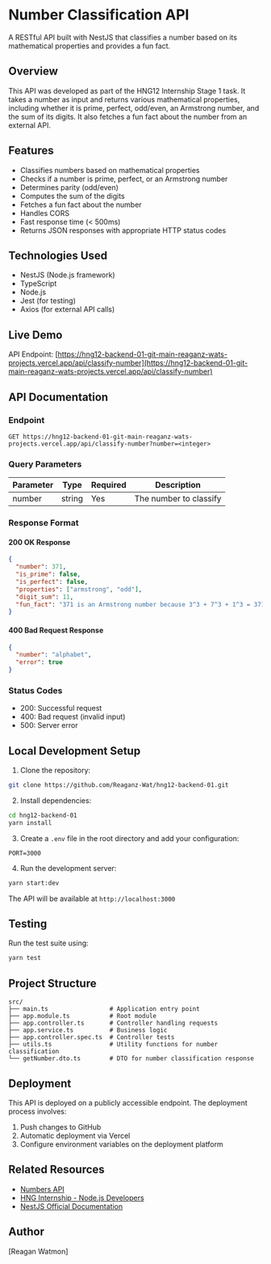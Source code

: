# Number Classification API

A RESTful API built with NestJS that classifies a number based on its mathematical properties and provides a fun fact.

## Overview

This API was developed as part of the HNG12 Internship Stage 1 task. It takes a number as input and returns various mathematical properties, including whether it is prime, perfect, odd/even, an Armstrong number, and the sum of its digits. It also fetches a fun fact about the number from an external API.

## Features

- Classifies numbers based on mathematical properties
- Checks if a number is prime, perfect, or an Armstrong number
- Determines parity (odd/even)
- Computes the sum of the digits
- Fetches a fun fact about the number
- Handles CORS
- Fast response time (< 500ms)
- Returns JSON responses with appropriate HTTP status codes

## Technologies Used

- NestJS (Node.js framework)
- TypeScript
- Node.js
- Jest (for testing)
- Axios (for external API calls)

## Live Demo

API Endpoint: [https://hng12-backend-01-git-main-reaganz-wats-projects.vercel.app/api/classify-number](https://hng12-backend-01-git-main-reaganz-wats-projects.vercel.app/api/classify-number)

## API Documentation

### Endpoint

```
GET https://hng12-backend-01-git-main-reaganz-wats-projects.vercel.app/api/classify-number?number=<integer>
```

### Query Parameters

| Parameter | Type   | Required | Description           |
|-----------|--------|----------|----------------------|
| number    | string | Yes      | The number to classify |

### Response Format

#### 200 OK Response

```json
{
  "number": 371,
  "is_prime": false,
  "is_perfect": false,
  "properties": ["armstrong", "odd"],
  "digit_sum": 11,
  "fun_fact": "371 is an Armstrong number because 3^3 + 7^3 + 1^3 = 371"
}
```

#### 400 Bad Request Response

```json
{
  "number": "alphabet",
  "error": true
}
```

### Status Codes

- 200: Successful request
- 400: Bad request (invalid input)
- 500: Server error

## Local Development Setup

1. Clone the repository:
```bash
git clone https://github.com/Reaganz-Wat/hng12-backend-01.git
```

2. Install dependencies:
```bash
cd hng12-backend-01
yarn install
```

3. Create a `.env` file in the root directory and add your configuration:
```env
PORT=3000
```

4. Run the development server:
```bash
yarn start:dev
```

The API will be available at `http://localhost:3000`

## Testing

Run the test suite using:
```bash
yarn test
```

## Project Structure

```
src/
├── main.ts                 # Application entry point
├── app.module.ts           # Root module
├── app.controller.ts       # Controller handling requests
├── app.service.ts          # Business logic
├── app.controller.spec.ts  # Controller tests
├── utils.ts                # Utility functions for number classification
└── getNumber.dto.ts        # DTO for number classification response
```

## Deployment

This API is deployed on a publicly accessible endpoint. The deployment process involves:

1. Push changes to GitHub
2. Automatic deployment via Vercel
3. Configure environment variables on the deployment platform

## Related Resources
- [Numbers API](http://numbersapi.com/#42)
- [HNG Internship - Node.js Developers](https://hng.tech/hire/nodejs-developers)
- [NestJS Official Documentation](https://docs.nestjs.com/)

## Author

[Reagan Watmon]